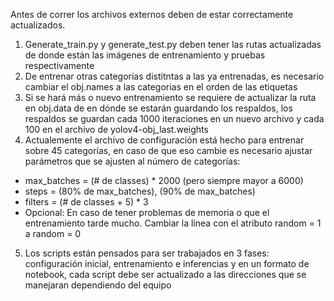 Antes de correr los archivos externos deben de estar correctamente actualizados.

1. Generate_train.py y generate_test.py deben tener las rutas actualizadas de donde están las imágenes de entrenamiento y pruebas respectivamente
2. De entrenar otras categorías distitntas a las ya entrenadas, es necesario cambiar el obj.names a las categorias en el orden de las etiquetas
3. Si se hará más o nuevo entrenamiento se requiere de actualizar la ruta en obj.data de en dónde se estarán guardando los respaldos, los respaldos se guardan cada 1000 iteraciones en un nuevo archivo y cada 100 en el archivo de yolov4-obj_last.weights
4. Actualemente el archivo de configuración está hecho para entrenar sobre 45 categorías, en caso de que eso cambie es necesario ajustar parámetros que se ajusten al número de categorías:
 - max_batches = (# de classes) * 2000 (pero siempre mayor a 6000)
 - steps = (80% de max_batches), (90% de max_batches)
 -  filters = (# de classes + 5) * 3 
 - Opcional: En caso de tener problemas de memoria o que el entrenamiento tarde mucho. Cambiar la línea con el atributo random = 1 a random = 0 
 
 5. Los scripts están pensados para ser trabajados en 3 fases: configuración inicial, entrenamiento e inferencias y en un formato de notebook, cada script debe ser actualizado a las direcciones que se manejaran dependiendo del equipo
 
